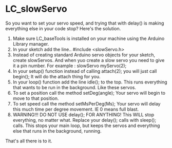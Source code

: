# LC_slowServo

So you want to set your servo speed, and trying that with delay() is making everything else in your code stop?
Here's the solution.

1) Make sure LC_baseTools is installed on your machine using the Arduino Library manager.
2) In your sketch add the line.. #include <slowServo.h>
3) Instead of creating standard Arduino servo objects for your sketch, create slowServos. And when yuo create a slow servo you need to give it a pin number. For example : slowServo myServo(2);
4) In your setup() function instead of calling attach(2); you will just call begin(); It will do the attach thing for you.
5) In your loop() function add the line idle(); to the top. This runs everything that wants to be run in the background. Like these servos.
6) To set a position call the method setDeg(angle); Your servo will begin to move to that position.
7) To set speed call the method setMsPerDeg(Ms); Your servo will delay this much time per degree movement. IE 0 means full blast.
8) WARNING!!! DO NOT USE delay(); FOR ANYTHING! This WILL stop everything, no matter what. Replace your delay(); calls with sleep(); calls. This stops your main loop, but keeps the servos and everything else that runs in the background, running.

That's all there is to it.

